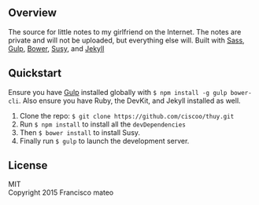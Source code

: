 ## Overview

The source for little notes to my girlfriend on the Internet. The notes are private and will not be uploaded, but everything else will. Built with [Sass](http://sass-lang.com/), [Gulp](http://gulpjs.com/), [Bower](http://bower.io/),
[Susy](http://susy.oddbird.net/), and [Jekyll](jekyllrb.com)

## Quickstart

Ensure you have [Gulp](http://gulpjs.com/) installed globally with `$ npm install -g gulp bower-cli`.
Also ensure you have Ruby, the DevKit, and Jekyll installed as well.

1. Clone the repo: `$ git clone https://github.com/ciscoo/thuy.git`
2. Run `$ npm install` to install all the `devDependencies`
3. Then `$ bower install` to install Susy.
4. Finally run `$ gulp` to launch the development server.

## License

MIT  
Copyright 2015 Francisco mateo
